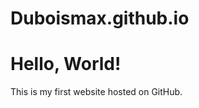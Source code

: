 # Duboismax.github.io
<!DOCTYPE html>
<html lang="en">
<head>
    <meta charset="UTF-8">
    <meta name="viewport" content="width=device-width, initial-scale=1.0">
    <title>My Website</title>
</head>
<body>
    <h1>Hello, World!</h1>
    <p>This is my first website hosted on GitHub.</p>
</body>
</html>